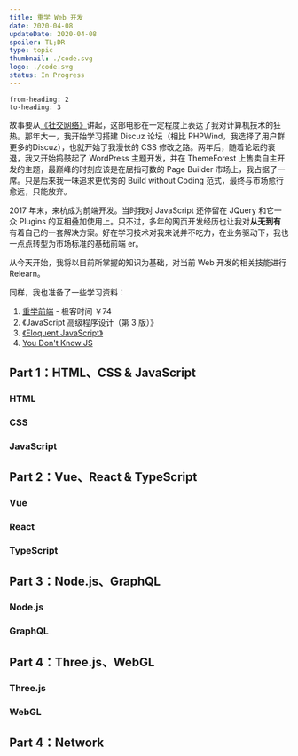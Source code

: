 ```yaml
---
title: 重学 Web 开发
date: 2020-04-08
updateDate: 2020-04-08
spoiler: TL;DR
type: topic
thumbnail: ./code.svg
logo: ./code.svg
status: In Progress
---
```


```toc
from-heading: 2
to-heading: 3
```

故事要从[《社交网络》](https://www.rottentomatoes.com/m/the_social_network)讲起，这部电影在一定程度上表达了我对计算机技术的狂热。那年大一，我开始学习搭建 Discuz 论坛（相比 PHPWind，我选择了用户群更多的Discuz），也就开始了我漫长的 CSS 修改之路。两年后，随着论坛的衰退，我又开始捣鼓起了 WordPress 主题开发，并在 ThemeForest 上售卖自主开发的主题，最巅峰的时刻应该是在屈指可数的 Page Builder 市场上，我占据了一席。只是后来我一味追求更优秀的 Build without Coding 范式，最终与市场愈行愈远，只能放弃。

2017 年末，来杭成为前端开发。当时我对 JavaScript 还停留在 JQuery 和它一众 Plugins 的互相叠加使用上。只不过，多年的网页开发经历也让我对**从无到有**有着自己的一套解决方案。好在学习技术对我来说并不吃力，在业务驱动下，我也一点点转型为市场标准的基础前端 er。

从今天开始，我将以目前所掌握的知识为基础，对当前 Web 开发的相关技能进行 Relearn。

同样，我也准备了一些学习资料：

1. [重学前端](https://time.geekbang.org/column/intro/100023201) - 极客时间 ￥74
2. 《JavaScript 高级程序设计（第 3 版）》
3. [《Eloquent JavaScript》](https://eloquentjavascript.net/)
4. [You Don't Know JS](https://github.com/getify/You-Dont-Know-JS/blob/1st-ed/README.md)

## Part 1：HTML、CSS & JavaScript

### HTML

### CSS

### JavaScript

## Part 2：Vue、React & TypeScript

### Vue

### React

### TypeScript

## Part 3：Node.js、GraphQL

### Node.js

### GraphQL

## Part 4：Three.js、WebGL

### Three.js

### WebGL

## Part 4：Network



